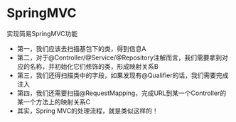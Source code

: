 # SpringMVC  
实现简易SpringMVC功能

- 第一，我们应该去扫描基包下的类，得到信息A
- 第二，对于@Controller/@Service/@Repository注解而言，我们需要拿到对应的名称，并初始化它们修饰的类，形成映射关系B
- 第三，我们还得扫描类中的字段，如果发现有@Qualifier的话，我们需要完成注入
- 第四，我们还需要扫描@RequestMapping，完成URL到某一个Controller的某一个方法上的映射关系C
- 其实，Spring MVC的处理流程，就是类似这样的！
